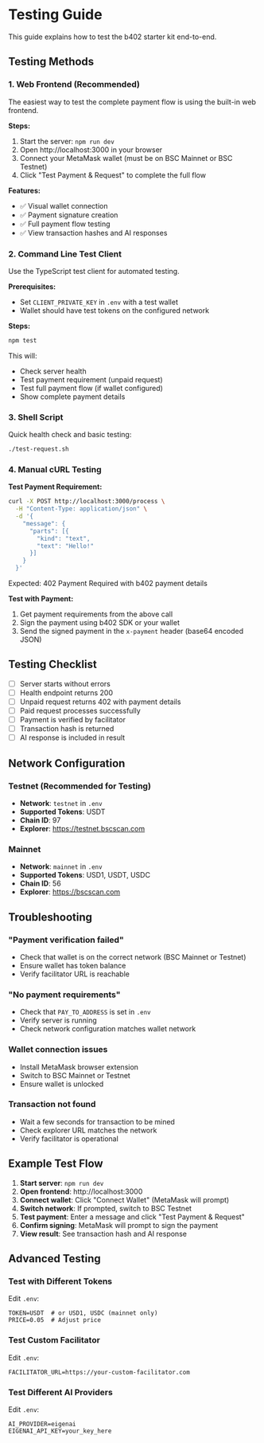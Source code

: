 # Testing Guide

This guide explains how to test the b402 starter kit end-to-end.

## Testing Methods

### 1. Web Frontend (Recommended)

The easiest way to test the complete payment flow is using the built-in web frontend.

**Steps:**
1. Start the server: `npm run dev`
2. Open http://localhost:3000 in your browser
3. Connect your MetaMask wallet (must be on BSC Mainnet or BSC Testnet)
4. Click "Test Payment & Request" to complete the full flow

**Features:**
- ✅ Visual wallet connection
- ✅ Payment signature creation
- ✅ Full payment flow testing
- ✅ View transaction hashes and AI responses

### 2. Command Line Test Client

Use the TypeScript test client for automated testing.

**Prerequisites:**
- Set `CLIENT_PRIVATE_KEY` in `.env` with a test wallet
- Wallet should have test tokens on the configured network

**Steps:**
```bash
npm test
```

This will:
- Check server health
- Test payment requirement (unpaid request)
- Test full payment flow (if wallet configured)
- Show complete payment details

### 3. Shell Script

Quick health check and basic testing:

```bash
./test-request.sh
```

### 4. Manual cURL Testing

**Test Payment Requirement:**
```bash
curl -X POST http://localhost:3000/process \
  -H "Content-Type: application/json" \
  -d '{
    "message": {
      "parts": [{
        "kind": "text",
        "text": "Hello!"
      }]
    }
  }'
```

Expected: 402 Payment Required with b402 payment details

**Test with Payment:**
1. Get payment requirements from the above call
2. Sign the payment using b402 SDK or your wallet
3. Send the signed payment in the `x-payment` header (base64 encoded JSON)

## Testing Checklist

- [ ] Server starts without errors
- [ ] Health endpoint returns 200
- [ ] Unpaid request returns 402 with payment details
- [ ] Paid request processes successfully
- [ ] Payment is verified by facilitator
- [ ] Transaction hash is returned
- [ ] AI response is included in result

## Network Configuration

### Testnet (Recommended for Testing)
- **Network**: `testnet` in `.env`
- **Supported Tokens**: USDT
- **Chain ID**: 97
- **Explorer**: https://testnet.bscscan.com

### Mainnet
- **Network**: `mainnet` in `.env`
- **Supported Tokens**: USD1, USDT, USDC
- **Chain ID**: 56
- **Explorer**: https://bscscan.com

## Troubleshooting

### "Payment verification failed"
- Check that wallet is on the correct network (BSC Mainnet or Testnet)
- Ensure wallet has token balance
- Verify facilitator URL is reachable

### "No payment requirements"
- Check that `PAY_TO_ADDRESS` is set in `.env`
- Verify server is running
- Check network configuration matches wallet network

### Wallet connection issues
- Install MetaMask browser extension
- Switch to BSC Mainnet or Testnet
- Ensure wallet is unlocked

### Transaction not found
- Wait a few seconds for transaction to be mined
- Check explorer URL matches the network
- Verify facilitator is operational

## Example Test Flow

1. **Start server**: `npm run dev`
2. **Open frontend**: http://localhost:3000
3. **Connect wallet**: Click "Connect Wallet" (MetaMask will prompt)
4. **Switch network**: If prompted, switch to BSC Testnet
5. **Test payment**: Enter a message and click "Test Payment & Request"
6. **Confirm signing**: MetaMask will prompt to sign the payment
7. **View result**: See transaction hash and AI response

## Advanced Testing

### Test with Different Tokens

Edit `.env`:
```env
TOKEN=USDT  # or USD1, USDC (mainnet only)
PRICE=0.05  # Adjust price
```

### Test Custom Facilitator

Edit `.env`:
```env
FACILITATOR_URL=https://your-custom-facilitator.com
```

### Test Different AI Providers

Edit `.env`:
```env
AI_PROVIDER=eigenai
EIGENAI_API_KEY=your_key_here
```
